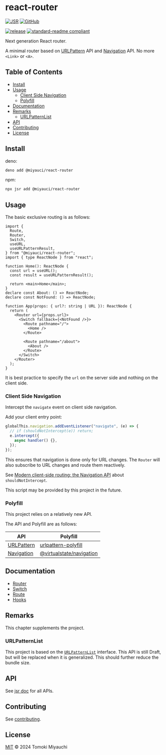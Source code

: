 # react-router

[![JSR](https://jsr.io/badges/@miyauci/react-router)](https://jsr.io/@miyauci/react-router)
[![GitHub](https://img.shields.io/github/license/TomokiMiyauci/react-router)](https://github.com/TomokiMiyauci/react-router/blob/main/LICENSE)

[![release](https://github.com/TomokiMiyauci/react-router/actions/workflows/release.yml/badge.svg?branch=main)](https://github.com/TomokiMiyauci/react-router/actions/workflows/release.yml)
[![standard-readme compliant](https://img.shields.io/badge/readme%20style-standard-brightgreen.svg)](https://github.com/RichardLitt/standard-readme)

Next generation React router.

A minimal router based on
[URLPattern](https://developer.mozilla.org/en-US/docs/Web/API/URL_Pattern_API)
API and
[Navigation](https://developer.mozilla.org/en-US/docs/Web/API/Navigation_API)
API. No more `<Link>` or `<A>`.

## Table of Contents <!-- omit in toc -->

- [Install](#install)
- [Usage](#usage)
  - [Client Side Navigation](#client-side-navigation)
  - [Polyfill](#polyfill)
- [Documentation](#documentation)
- [Remarks](#remarks)
  - [URLPatternList](#urlpatternlist)
- [API](#api)
- [Contributing](#contributing)
- [License](#license)

## Install

deno:

```bash
deno add @miyauci/react-router
```

npm:

```bash
npx jsr add @miyauci/react-router
```

## Usage

The basic exclusive routing is as follows:

```tsx
import {
  Route,
  Router,
  Switch,
  useURL,
  useURLPatternResult,
} from "@miyauci/react-router";
import { type ReactNode } from "react";

function Home(): ReactNode {
  const url = useURL();
  const result = useURLPatternResult();

  return <main>Home</main>;
}
declare const About: () => ReactNode;
declare const NotFound: () => ReactNode;

function App(props: { url?: string | URL }): ReactNode {
  return (
    <Router url={props.url}>
      <Switch fallback={<NotFound />}>
        <Route pathname="/">
          <Home />
        </Route>

        <Route pathname="/about">
          <About />
        </Route>
      </Switch>
    </Router>
  );
}
```

It is best practice to specify the `url` on the server side and nothing on the
client side.

### Client Side Navigation

Intercept the `navigate` event on client side navigation.

Add your client entry point:

```ts
globalThis.navigation.addEventListener("navigate", (e) => {
  // if (shouldNotIntercept(e)) return;
  e.intercept({
    async handler() {},
  });
});
```

This ensures that navigation is done only for URL changes. The `Router` will
also subscribe to URL changes and route them reactively.

See
[Modern client-side routing: the Navigation API](https://developer.chrome.com/docs/web-platform/navigation-api)
about `shouldNotIntercept`.

This script may be provided by this project in the future.

### Polyfill

This project relies on a relatively new API.

The API and Polyfill are as follows:

| API                                                                            | Polyfill                                                               |
| ------------------------------------------------------------------------------ | ---------------------------------------------------------------------- |
| [URLPattern](https://developer.mozilla.org/en-US/docs/Web/API/URL_Pattern_API) | [urlpattern-polyfill](https://github.com/kenchris/urlpattern-polyfill) |
| [Navigation](https://developer.mozilla.org/en-US/docs/Web/API/Navigation_API)  | [@virtualstate/navigation](https://github.com/virtualstate/navigation) |

## Documentation

- [Router](./docs/router.md)
- [Switch](./docs/switch.md)
- [Route](./docs/route.md)
- [Hooks](./docs/hooks.md)

## Remarks

This chapter supplements the project.

### URLPatternList

This project is based on the
[`URLPatternList`](https://pr-preview.s3.amazonaws.com/lucacasonato/urlpattern/pull/166.html#urlpatternlist-class)
interface. This API is still Draft, but will be replaced when it is generalized.
This should further reduce the bundle size.

## API

See [jsr doc](https://jsr.io/@miyauci/react-router) for all APIs.

## Contributing

See [contributing](CONTRIBUTING.md).

## License

[MIT](LICENSE) © 2024 Tomoki Miyauchi
